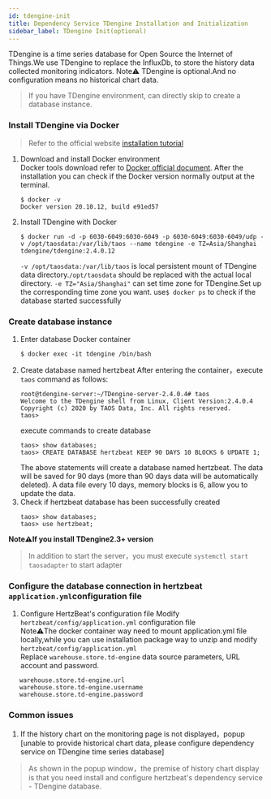 ```yaml
---
id: tdengine-init  
title: Dependency Service TDengine Installation and Initialization        
sidebar_label: TDengine Init(optional)    
---
```

TDengine is a time series database for Open Source the Internet of Things.We use TDengine to replace the InfluxDb, to store the history data collected monitoring indicators.
Note⚠️ TDengine is optional.And no configuration means no historical chart data.

> If you have TDengine environment, can directly skip to create a database instance.


### Install TDengine via Docker 
> Refer to the official website [installation tutorial](https://www.taosdata.com/docs/cn/v2.0/getting-started/docker)  
1. Download and install Docker environment   
   Docker tools download refer to [Docker official document](https://docs.docker.com/get-docker/).
   After the installation you can check if the Docker version normally output at the terminal.
   ```
   $ docker -v
   Docker version 20.10.12, build e91ed57
   ```
2. Install TDengine with Docker
   ```
   $ docker run -d -p 6030-6049:6030-6049 -p 6030-6049:6030-6049/udp -v /opt/taosdata:/var/lib/taos --name tdengine -e TZ=Asia/Shanghai tdengine/tdengine:2.4.0.12
   ```
   `-v /opt/taosdata:/var/lib/taos` is local persistent mount of TDengine data directory.`/opt/taosdata` should be replaced with the actual local directory.
   `-e TZ="Asia/Shanghai"` can set time zone for TDengine.Set up the corresponding time zone you want.
   use```$ docker ps``` to check if the database started successfully

### Create database instance    
1. Enter database Docker container  
   ```
   $ docker exec -it tdengine /bin/bash
   ```
2. Create database named hertzbeat
   After entering the container，execute `taos` command as follows: 
   ```
   root@tdengine-server:~/TDengine-server-2.4.0.4# taos
   Welcome to the TDengine shell from Linux, Client Version:2.4.0.4
   Copyright (c) 2020 by TAOS Data, Inc. All rights reserved.
   taos>
   ```
   execute commands to create database
   ```
   taos> show databases;
   taos> CREATE DATABASE hertzbeat KEEP 90 DAYS 10 BLOCKS 6 UPDATE 1;
   ```
   The above statements will create a database named hertzbeat. The data will be saved for 90 days (more than 90 days data will be automatically deleted).
   A data file every 10 days, memory blocks is 6, allow you to update the data.
3. Check if hertzbeat database has been successfully created
   ```
   taos> show databases;
   taos> use hertzbeat;
   ```

**Note⚠️If you install TDengine2.3+ version**       
> In addition to start the server，you must execute `systemctl start taosadapter` to start adapter

### Configure the database connection in hertzbeat `application.yml`configuration file  

1. Configure HertzBeat's configuration file
   Modify `hertzbeat/config/application.yml` configuration file   
   Note⚠️The docker container way need to mount application.yml file locally,while you can use installation package way to unzip and modify `hertzbeat/config/application.yml`     
   Replace `warehouse.store.td-engine` data source parameters, URL account and password.     

```
   warehouse.store.td-engine.url
   warehouse.store.td-engine.username
   warehouse.store.td-engine.password

```

###   Common issues  

1. If the history chart on the monitoring page is not displayed，popup [unable to provide historical chart data, please configure dependency service on TDengine time series database]
> As shown in the popup window，the premise of history chart display is that you need install and configure hertzbeat's dependency service - TDengine database.
